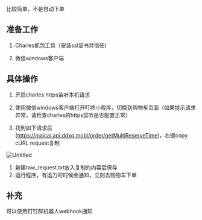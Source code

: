 比较简单，不是自动下单

## **准备工作**

1. Charles抓包工具（安装ssl证书并信任)

2. 微信windows客户端

## **具体操作**

 1.  开启charles https监听本机请求

1.  使用微信windows客户端打开叮咚小程序，切换到购物车页面（如果提示请求异常，请检查charles的https监听是否配置正常）
2. 找到如下请求后(https://maicai.api.ddxq.mobi/order/getMultiReserveTime)，右键copy cURL request复制

![Untitled](https://s3-us-west-2.amazonaws.com/secure.notion-static.com/3e1278c0-9793-4cec-9264-87f0453cc169/Untitled.png)

1. 新建raw_request.txt放入复制的内容后保存
2. 运行程序，有运力的时候会通知，立刻去购物车下单

## 补充

可以使用钉钉群机器人webhook通知
